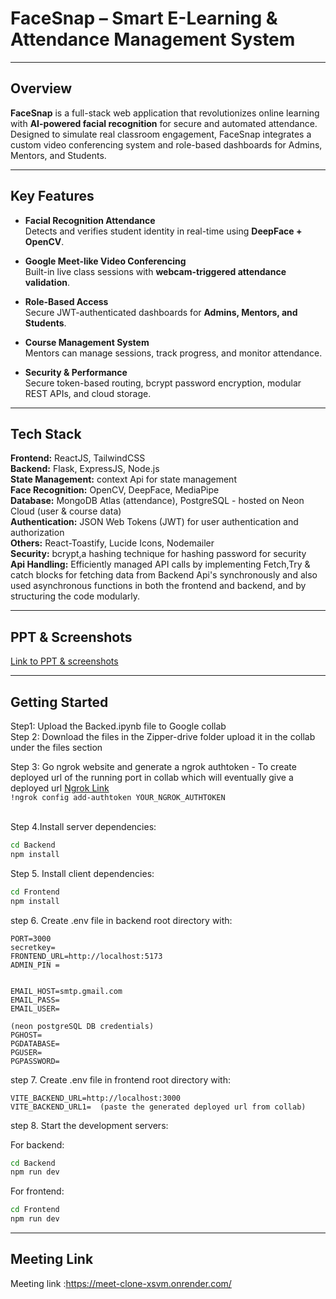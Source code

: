 # FaceSnap – Smart E-Learning & Attendance Management System

---

## Overview

**FaceSnap** is a full-stack web application that revolutionizes online learning with **AI-powered facial recognition** for secure and automated attendance. Designed to simulate real classroom engagement, FaceSnap integrates a custom video conferencing system and role-based dashboards for Admins, Mentors, and Students.

---

## Key Features

- **Facial Recognition Attendance**  
  Detects and verifies student identity in real-time using **DeepFace + OpenCV**.

- **Google Meet-like Video Conferencing**  
  Built-in live class sessions with **webcam-triggered attendance validation**.

- **Role-Based Access**  
  Secure JWT-authenticated dashboards for **Admins, Mentors, and Students**.

- **Course Management System**  
  Mentors can manage sessions, track progress, and monitor attendance.

- **Security & Performance**  
  Secure token-based routing, bcrypt password encryption, modular REST APIs, and cloud storage.

---

## Tech Stack

**Frontend:** ReactJS, TailwindCSS  <br/>
**Backend:** Flask, ExpressJS, Node.js  <br/>
**State Management:** context Api for state management  <br/>
**Face Recognition:** OpenCV, DeepFace, MediaPipe   <br/>
**Database:** MongoDB Atlas (attendance), PostgreSQL - hosted on Neon Cloud (user & course data)   <br/>
**Authentication:** JSON Web Tokens (JWT) for user authentication and authorization  <br/>
**Others:** React-Toastify, Lucide Icons, Nodemailer  <br/>
**Security:** bcrypt,a hashing technique for hashing password for security  <br/>
**Api Handling:** Efficiently managed API calls by implementing Fetch,Try & catch blocks for fetching data from Backend Api's synchronously and also used asynchronous functions in both the frontend and backend, and by structuring the code modularly.  <br/>

---

## PPT & Screenshots

<a href="https://www.canva.com/design/DAGiMt2l92w/PLtPyTW679RFKY-bvl_t2A/edit?utm_content=DAGiMt2l92w&utm_campaign=designshare&utm_medium=link2&utm_source=sharebutton">Link to PPT & screenshots</a>



---

## Getting Started

Step1: Upload the Backed.ipynb file to Google collab<br/>
Step 2: Download the files in the Zipper-drive folder upload it in the collab under the files section<br/>

Step 3: Go ngrok website and generate a ngrok authtoken - To create deployed url of the running port in collab which will eventually give a deployed url <a href="https://ngrok.com">Ngrok Link</a><br/>
` !ngrok config add-authtoken YOUR_NGROK_AUTHTOKEN ` <br/> <br/>

Step 4.Install server dependencies:
```bash
cd Backend
npm install
```
Step 5. Install client dependencies:
```bash
cd Frontend
npm install
```

step 6. Create .env file in backend root directory with:
```env
PORT=3000
secretkey=
FRONTEND_URL=http://localhost:5173
ADMIN_PIN =


EMAIL_HOST=smtp.gmail.com
EMAIL_PASS=
EMAIL_USER=

(neon postgreSQL DB credentials)
PGHOST=
PGDATABASE=
PGUSER=
PGPASSWORD=
```
step 7. Create .env file in frontend root directory with:
```
VITE_BACKEND_URL=http://localhost:3000
VITE_BACKEND_URL1=  (paste the generated deployed url from collab)
```
step 8. Start the development servers:

For backend:

```bash
cd Backend
npm run dev
```

For frontend:

```bash
cd Frontend
npm run dev
```

---
## Meeting Link
Meeting link :https://meet-clone-xsvm.onrender.com/
